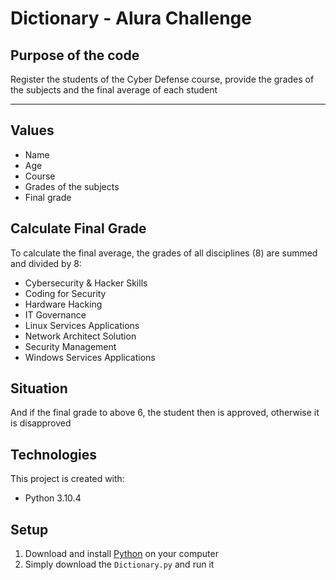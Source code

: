 # Dictionary - Alura Challenge

## Purpose of the code
Register the students of the Cyber Defense course, provide the grades of the subjects and the final average of each student

- - - -

## Values

* Name
* Age
* Course
* Grades of the subjects
* Final grade


## Calculate Final Grade

To calculate the final average, the grades of all disciplines (8) are summed and divided by 8:
* Cybersecurity & Hacker Skills
* Coding for Security
* Hardware Hacking
* IT Governance
* Linux Services Applications
* Network Architect Solution
* Security Management
* Windows Services Applications


## Situation
And if the final grade to above 6, the student then is approved, otherwise it is disapproved


## Technologies

This project is created with:
* Python 3.10.4


## Setup

1. Download and install [Python](https://www.python.org/downloads/) on your computer
2. Simply download the `Dictionary.py` and run it
